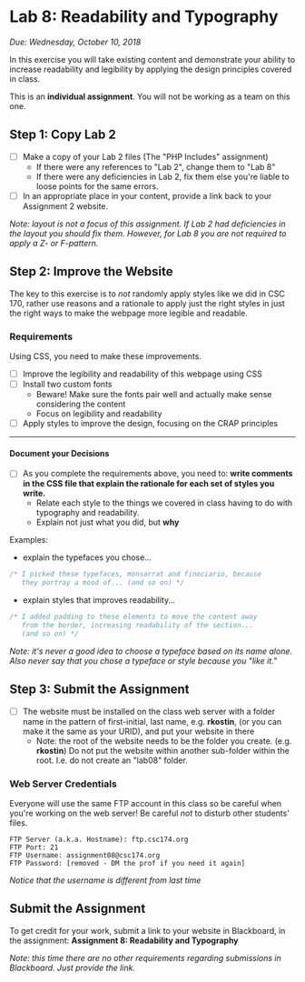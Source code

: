 # Lab 8: Readability and Typography

*Due: Wednesday, October 10, 2018* 

In this exercise you will take existing content and demonstrate your ability to increase readability and legibility by applying the design principles covered in class. 

This is an **individual assignment**.  You will not be working as a team on this one.

## Step 1: Copy Lab 2

- [ ] Make a copy of your Lab 2 files (The "PHP Includes" assignment)
  - If there were any references to "Lab 2", change them to "Lab 8"
  - If there were any deficiencies in Lab 2, fix them else you're liable to loose points for the same errors.
- [ ] In an appropriate place in your content, provide a link back to your Assignment 2 website.

*Note: layout is not a focus of this assignment.  If Lab 2 had deficiencies in the layout you should fix them.  However, for Lab 8 you are not required to apply a Z- or F-pattern.*

## Step 2: Improve the Website

The key to this exercise is to *not* randomly apply styles like we did in CSC 170, rather use reasons and a rationale to apply just the right styles in just the right ways to make the webpage more legible and readable.  

### Requirements

Using CSS, you need to make these improvements.

- [ ] Improve the legibility and readability of this webpage using CSS
- [ ] Install two custom fonts
  - Beware!  Make sure the fonts pair well and actually make sense considering the content
  - Focus on legibility and readability
- [ ] Apply styles to improve the design, focusing on the CRAP principles

<hr>

#### Document your Decisions

- [ ] As you complete the requirements above, you need to: **write comments in the CSS file that explain the rationale for each set of styles you write.**  
  - Relate each style to the things we covered in class having to do with typography and readability.  
  - Explain not just what you did, but **why**

Examples:

- explain the typefaces you chose...

```css
/* I picked these typefaces, monsarrat and finociario, because 
   they portray a mood of... (and so on) */
```


- explain styles that improves readability...

```css
/* I added padding to these elements to move the content away 
   from the border, increasing readability of the section... 
   (and so on) */
```

*Note: it's never a good idea to choose a typeface based on its name alone. Also never say that you chose a typeface or style because you "like it."*

## Step 3: Submit the Assignment

- [ ] The website must be installed on the class web server with a folder name in the pattern of first-initial, last name, e.g. **rkostin**, (or you can make it the same as your URID), and put your website in there
  - Note: the root of the website needs to be the folder you create.  (e.g. **rkostin**)  Do not put the website within another sub-folder within the root.  I.e. do not create an "lab08" folder.

### Web Server Credentials

Everyone will use the same FTP account in this class so be careful when you're working on the web server!  Be careful *not* to disturb other students' files.

```
FTP Server (a.k.a. Hostname): ftp.csc174.org
FTP Port: 21
FTP Username: assignment08@csc174.org
FTP Password: [removed - DM the prof if you need it again]
```

*Notice that the username is different from last time*

## Submit the Assignment

To get credit for your work, submit a link to your website in Blackboard, in the assignment: **Assignment 8: Readability and Typography**

*Note: this time there are no other requirements regarding submissions in Blackboard.  Just provide the link.*




